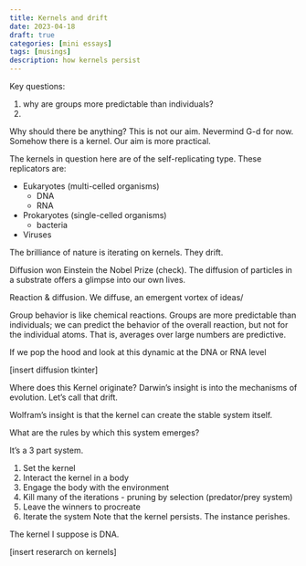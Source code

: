 ```yaml
---
title: Kernels and drift
date: 2023-04-18
draft: true
categories: [mini essays]
tags: [musings]
description: how kernels persist
---
```

Key questions:
 1. why are groups more predictable than individuals?
 2.

Why should there be anything? This is not our aim. Nevermind G-d for now.  
Somehow there is a kernel. Our aim is more practical.

The kernels in question here are of the self-replicating type. These replicators are:

- Eukaryotes (multi-celled organisms)
  - DNA
  - RNA
- Prokaryotes (single-celled organisms)
  - bacteria
- Viruses

The brilliance of nature is iterating on kernels. They drift.

Diffusion won Einstein the Nobel Prize (check). The diffusion of particles in a substrate offers a glimpse into our own lives.

Reaction & diffusion. We diffuse, an emergent vortex of ideas/

Group behavior is like chemical reactions. Groups are more predictable than individuals; we can predict the behavior of the overall reaction, but not for the individual atoms. That is, averages over large numbers are predictive.

If we pop the hood and look at this dynamic at the DNA or RNA level

[insert diffusion tkinter]

Where does this Kernel originate? Darwin’s insight is into the mechanisms of evolution. Let’s call that drift.

Wolfram’s insight is that the kernel can create the stable system itself.

What are the rules by which this system emerges?

It’s a 3 part system.
 1. Set the kernel
 2. Interact the kernel in a body
 3. Engage the body with the environment
 4. Kill many of the iterations - pruning by selection (predator/prey system)
 5. Leave the winners to procreate
 6. Iterate the system
Note that the kernel persists. The instance perishes.

The kernel I suppose is DNA.

[insert reserarch on kernels]
